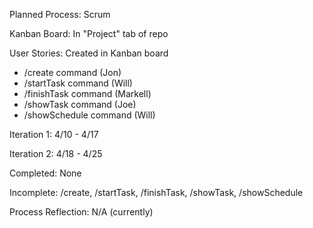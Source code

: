 Planned Process: Scrum

Kanban Board: In "Project" tab of repo

User Stories: Created in Kanban board
  - /create command (Jon)
  - /startTask command (Will)
  - /finishTask command (Markell)
  - /showTask command (Joe)
  - /showSchedule command (Will)

Iteration 1: 4/10 - 4/17

Iteration 2: 4/18 - 4/25

Completed: None

Incomplete: /create, /startTask, /finishTask, /showTask, /showSchedule

Process Reflection: N/A (currently)
